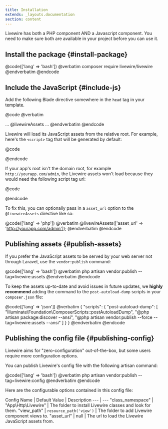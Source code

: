 ```yaml
---
title: Installation
extends: _layouts.documentation
section: content
---
```


Livewire has both a PHP component AND a Javascript component. You need to make sure both are available in your project before you can use it.

## Install the package {#install-package}
@code(['lang' => 'bash'])
@verbatim
composer require livewire/livewire
@endverbatim
@endcode

## Include the JavaScript {#include-js}
Add the following Blade directive somewhere in the `head` tag in your template.

@code
@verbatim
<head>
    ...
    @livewireAssets
</head>
<body>
    ...
</body>
</html>
@endverbatim
@endcode

Livewire will load its JavaScript assets from the relative root. For example, here's the `<script>` tag that will be generated by default:

@code
<script src="/livewire/livewire.js?id=123456789" defer></script>
@endcode

If your app's root isn't the domain root, for example `http://yourapp.com/admin`, the Livewire assets won't load because they would need the following script tag url:

@code
<script src="http://yourapp.com/admin/livewire/livewire.js?id=123456789" defer></script>
@endcode

To fix this, you can optionally pass in a `asset_url` option to the `@livewireAssets` directive like so:

@code(['lang' => 'php'])
@verbatim
@livewireAssets(['asset_url' => 'http://yourapp.com/admin']);
@endverbatim
@endcode

## Publishing assets {#publish-assets}

If you prefer the JavaScript assets to be served by your web server not through Laravel, use the `vendor:publish` command:

@code(['lang' => 'bash'])
@verbatim
php artisan vendor:publish --tag=livewire:assets
@endverbatim
@endcode

To keep the assets up-to-date and avoid issues in future updates, we **highly recommend** adding the command to the `post-autoload-dump` scripts in your `composer.json` file:

@code(['lang' => 'json'])
@verbatim
{
    "scripts": {
        "post-autoload-dump": [
            "Illuminate\\Foundation\\ComposerScripts::postAutoloadDump",
            "@php artisan package:discover --ansi",
            "@php artisan vendor:publish --force --tag=livewire:assets --ansi"
        ]
    }
}
@endverbatim
@endcode

## Publishing the config file {#publishing-config}

Livewire aims for "zero-configuration" out-of-the-box, but some users require more configuration options.

You can publish Livewire's config file with the following artisan command:

@code(['lang' => 'bash'])
@verbatim
php artisan vendor:publish --tag=livewire:config
@endverbatim
@endcode

Here are the configurable options contained in this config file:

Config Name | Default Value | Description
--- | ---
"class_namespace" | "App\Http\Livewire" | The folder to install Livewire classes and look for them.
"view_path" | `resource_path('view')` | The folder to add Livewire component views to.
"asset_url" | null | The url to load the Livewire JavaScript assets from.
